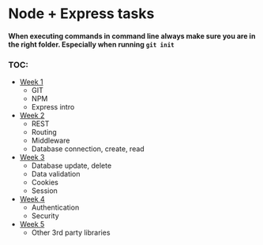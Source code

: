# Node + Express tasks
#### When executing commands in command line always make sure you are in the right folder. Especially when running `git init`
### TOC:
* [Week 1](week1.md)
   * GIT
   * NPM
   * Express intro
* [Week 2](week2.md)
   * REST
   * Routing
   * Middleware
   * Database connection, create, read
* [Week 3](week3.md)
   * Database update, delete   
   * Data validation
   * Cookies
   * Session
* [Week 4](week4.md)
   * Authentication
   * Security
* [Week 5](week5.md)
   * Other 3rd party libraries
